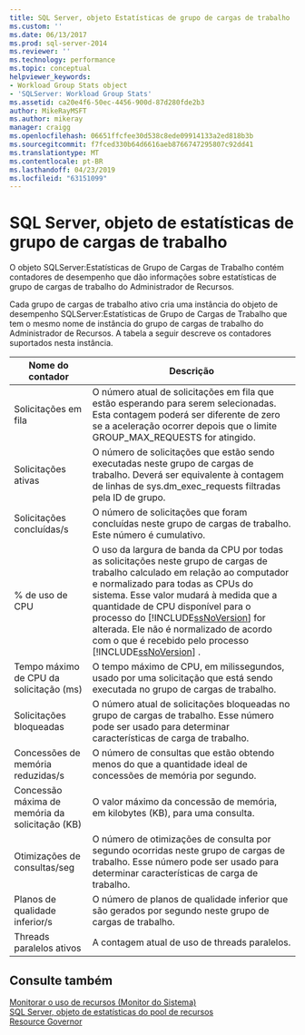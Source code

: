 ```yaml
---
title: SQL Server, objeto Estatísticas de grupo de cargas de trabalho | Microsoft Docs
ms.custom: ''
ms.date: 06/13/2017
ms.prod: sql-server-2014
ms.reviewer: ''
ms.technology: performance
ms.topic: conceptual
helpviewer_keywords:
- Workload Group Stats object
- 'SQLServer: Workload Group Stats'
ms.assetid: ca20e4f6-50ec-4456-900d-87d280fde2b3
author: MikeRayMSFT
ms.author: mikeray
manager: craigg
ms.openlocfilehash: 06651ffcfee30d538c8ede09914133a2ed818b3b
ms.sourcegitcommit: f7fced330b64d6616aeb8766747295807c92dd41
ms.translationtype: MT
ms.contentlocale: pt-BR
ms.lasthandoff: 04/23/2019
ms.locfileid: "63151099"
---
```

# <a name="sql-server-workload-group-stats-object"></a>SQL Server, objeto de estatísticas de grupo de cargas de trabalho
  O objeto SQLServer:Estatísticas de Grupo de Cargas de Trabalho contém contadores de desempenho que dão informações sobre estatísticas de grupo de cargas de trabalho do Administrador de Recursos.  
  
 Cada grupo de cargas de trabalho ativo cria uma instância do objeto de desempenho SQLServer:Estatísticas de Grupo de Cargas de Trabalho que tem o mesmo nome de instância do grupo de cargas de trabalho do Administrador de Recursos. A tabela a seguir descreve os contadores suportados nesta instância.  
  
|Nome do contador|Descrição|  
|------------------|-----------------|  
|Solicitações em fila|O número atual de solicitações em fila que estão esperando para serem selecionadas. Esta contagem poderá ser diferente de zero se a aceleração ocorrer depois que o limite GROUP_MAX_REQUESTS for atingido.|  
|Solicitações ativas|O número de solicitações que estão sendo executadas neste grupo de cargas de trabalho. Deverá ser equivalente à contagem de linhas de sys.dm_exec_requests filtradas pela ID de grupo.|  
|Solicitações concluídas/s|O número de solicitações que foram concluídas neste grupo de cargas de trabalho. Este número é cumulativo.|  
|% de uso de CPU|O uso da largura de banda da CPU por todas as solicitações neste grupo de cargas de trabalho calculado em relação ao computador e normalizado para todas as CPUs do sistema. Esse valor mudará à medida que a quantidade de CPU disponível para o processo do [!INCLUDE[ssNoVersion](../../includes/ssnoversion-md.md)] for alterada. Ele não é normalizado de acordo com o que é recebido pelo processo [!INCLUDE[ssNoVersion](../../includes/ssnoversion-md.md)] .|  
|Tempo máximo de CPU da solicitação (ms)|O tempo máximo de CPU, em milissegundos, usado por uma solicitação que está sendo executada no grupo de cargas de trabalho.|  
|Solicitações bloqueadas|O número atual de solicitações bloqueadas no grupo de cargas de trabalho. Esse número pode ser usado para determinar características de carga de trabalho.|  
|Concessões de memória reduzidas/s|O número de consultas que estão obtendo menos do que a quantidade ideal de concessões de memória por segundo.|  
|Concessão máxima de memória da solicitação (KB)|O valor máximo da concessão de memória, em kilobytes (KB), para uma consulta.|  
|Otimizações de consultas/seg|O número de otimizações de consulta por segundo ocorridas neste grupo de cargas de trabalho. Esse número pode ser usado para determinar características de carga de trabalho.|  
|Planos de qualidade inferior/s|O número de planos de qualidade inferior que são gerados por segundo neste grupo de cargas de trabalho.|  
|Threads paralelos ativos|A contagem atual de uso de threads paralelos.|  
  
## <a name="see-also"></a>Consulte também  
 [Monitorar o uso de recursos &#40;Monitor do Sistema&#41;](monitor-resource-usage-system-monitor.md)   
 [SQL Server, objeto de estatísticas do pool de recursos](sql-server-resource-pool-stats-object.md)   
 [Resource Governor](../resource-governor/resource-governor.md)  
  
  
